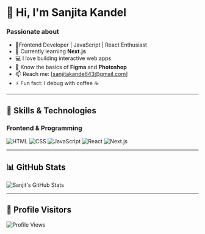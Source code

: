 # 👋 Hi, I'm Sanjita Kandel

### Passionate about
- 🚀Frontend Developer | JavaScript | React Enthusiast
- 🌱 Currently learning **Next.js**  
- 💻 I love building interactive web apps  
- 🎨 Know the basics of **Figma** and **Photoshop**  
- 📫 Reach me: [sanjitakande643@gmail.com]  
- ⚡ Fun fact: I debug with coffee ☕

---

## 🔧 Skills & Technologies

### Frontend & Programming
![HTML](https://img.shields.io/badge/HTML-E34F26?style=for-the-badge&logo=html5&logoColor=white)
![CSS](https://img.shields.io/badge/CSS-1572B6?style=for-the-badge&logo=css3&logoColor=white)
![JavaScript](https://img.shields.io/badge/JavaScript-F7DF1E?style=for-the-badge&logo=javascript&logoColor=black)
![React](https://img.shields.io/badge/React-61DAFB?style=for-the-badge&logo=react&logoColor=black)
![Next.js](https://img.shields.io/badge/Next.js-000000?style=for-the-badge&logo=next.js&logoColor=white)



---

## 📊 GitHub Stats

![Sanjit's GitHub Stats](https://github-readme-stats.vercel.app/api?username=sanjitakandel&show_icons=true&theme=tokyonight&count_private=true)

---

## 👀 Profile Visitors

![Profile Views](https://komarev.com/ghpvc/?username=sanjitakandel&color=0e75b6&style=flat-square)
